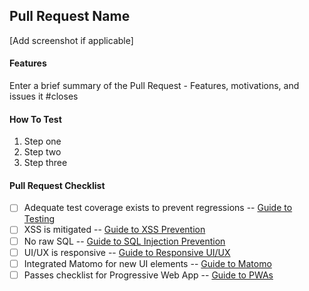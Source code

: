 ## Pull Request Name

[Add screenshot if applicable]

#### Features

Enter a brief summary of the Pull Request - Features, motivations, and issues it #closes

#### How To Test

1. Step one
2. Step two
3. Step three

#### Pull Request Checklist

- [ ] Adequate test coverage exists to prevent regressions -- [Guide to Testing](https://guides.rubyonrails.org/testing.html)
- [ ] XSS is mitigated -- [Guide to XSS Prevention](https://guides.rubyonrails.org/security.html#cross-site-scripting-xss)
- [ ] No raw SQL -- [Guide to SQL Injection Prevention](https://guides.rubyonrails.org/security.html#sql-injection)
- [ ] UI/UX is responsive -- [Guide to Responsive UI/UX](https://developers.google.com/web/fundamentals/design-and-ux/responsive/)
- [ ] Integrated Matomo for new UI elements -- [Guide to Matomo](https://developer.matomo.org/guides/integrate-introduction)
- [ ] Passes checklist for Progressive Web App -- [Guide to PWAs](https://developers.google.com/web/progressive-web-apps/checklist)
